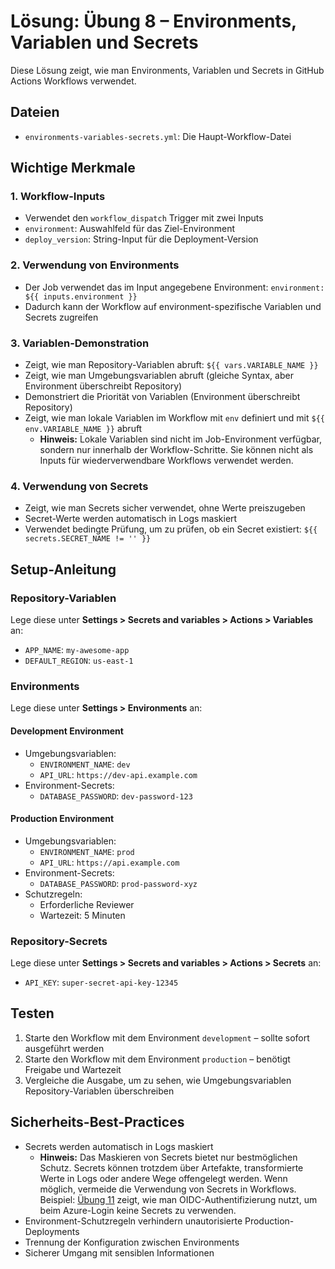 # Lösung: Übung 8 – Environments, Variablen und Secrets

Diese Lösung zeigt, wie man Environments, Variablen und Secrets in GitHub Actions Workflows verwendet.

## Dateien
- `environments-variables-secrets.yml`: Die Haupt-Workflow-Datei

## Wichtige Merkmale

### 1. Workflow-Inputs
- Verwendet den `workflow_dispatch` Trigger mit zwei Inputs
- `environment`: Auswahlfeld für das Ziel-Environment
- `deploy_version`: String-Input für die Deployment-Version

### 2. Verwendung von Environments
- Der Job verwendet das im Input angegebene Environment: `environment: ${{ inputs.environment }}`
- Dadurch kann der Workflow auf environment-spezifische Variablen und Secrets zugreifen

### 3. Variablen-Demonstration
- Zeigt, wie man Repository-Variablen abruft: `${{ vars.VARIABLE_NAME }}`
- Zeigt, wie man Umgebungsvariablen abruft (gleiche Syntax, aber Environment überschreibt Repository)
- Demonstriert die Priorität von Variablen (Environment überschreibt Repository)
- Zeigt, wie man lokale Variablen im Workflow mit `env` definiert und mit `${{ env.VARIABLE_NAME }}` abruft
  - **Hinweis:** Lokale Variablen sind nicht im Job-Environment verfügbar, sondern nur innerhalb der Workflow-Schritte. Sie können nicht als Inputs für wiederverwendbare Workflows verwendet werden.

### 4. Verwendung von Secrets
- Zeigt, wie man Secrets sicher verwendet, ohne Werte preiszugeben
- Secret-Werte werden automatisch in Logs maskiert
- Verwendet bedingte Prüfung, um zu prüfen, ob ein Secret existiert: `${{ secrets.SECRET_NAME != '' }}`

## Setup-Anleitung

### Repository-Variablen
Lege diese unter **Settings > Secrets and variables > Actions > Variables** an:
- `APP_NAME`: `my-awesome-app`
- `DEFAULT_REGION`: `us-east-1`

### Environments
Lege diese unter **Settings > Environments** an:

#### Development Environment
- Umgebungsvariablen:
  - `ENVIRONMENT_NAME`: `dev`
  - `API_URL`: `https://dev-api.example.com`
- Environment-Secrets:
  - `DATABASE_PASSWORD`: `dev-password-123`

#### Production Environment
- Umgebungsvariablen:
  - `ENVIRONMENT_NAME`: `prod`
  - `API_URL`: `https://api.example.com`
- Environment-Secrets:
  - `DATABASE_PASSWORD`: `prod-password-xyz`
- Schutzregeln:
  - Erforderliche Reviewer
  - Wartezeit: 5 Minuten

### Repository-Secrets
Lege diese unter **Settings > Secrets and variables > Actions > Secrets** an:
- `API_KEY`: `super-secret-api-key-12345`

## Testen
1. Starte den Workflow mit dem Environment `development` – sollte sofort ausgeführt werden
2. Starte den Workflow mit dem Environment `production` – benötigt Freigabe und Wartezeit
3. Vergleiche die Ausgabe, um zu sehen, wie Umgebungsvariablen Repository-Variablen überschreiben

## Sicherheits-Best-Practices
- Secrets werden automatisch in Logs maskiert
  - **Hinweis:** Das Maskieren von Secrets bietet nur bestmöglichen Schutz. Secrets können trotzdem über Artefakte, transformierte Werte in Logs oder andere Wege offengelegt werden. Wenn möglich, vermeide die Verwendung von Secrets in Workflows. Beispiel: [Übung 11](./exercises/11-full-ci-cd-pipeline-azure-deployment-oidc/README.md) zeigt, wie man OIDC-Authentifizierung nutzt, um beim Azure-Login keine Secrets zu verwenden.
- Environment-Schutzregeln verhindern unautorisierte Production-Deployments
- Trennung der Konfiguration zwischen Environments
- Sicherer Umgang mit sensiblen Informationen
